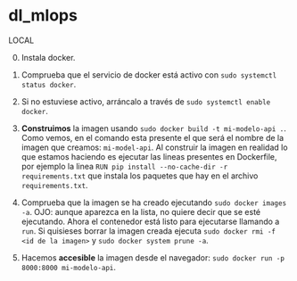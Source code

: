 # dl_mlops

LOCAL

0. Instala docker.

1. Comprueba que el servicio de docker está activo con `sudo systemctl status docker`.

2. Si no estuviese activo, arráncalo a través de `sudo systemctl enable docker`.

3. **Construimos** la imagen usando `sudo docker build -t mi-modelo-api .`. Como vemos, en el comando esta presente el que será el nombre de la imagen que creamos: `mi-model-api`. Al construir la imagen en realidad lo que estamos haciendo es ejecutar las lineas presentes en Dockerfile, por ejemplo la linea `RUN pip install --no-cache-dir -r requirements.txt` que instala los paquetes que hay en el archivo `requirements.txt`. 


4. Comprueba que la imagen se ha creado ejecutando `sudo docker images -a`. OJO: aunque aparezca en la lista, no quiere decir que se esté ejecutando.  Ahora el contenedor está listo para ejecutarse llamando a `run`. Si quisieses borrar la imagen creada ejecuta `sudo docker rmi -f <id de la imagen>` y `sudo docker system prune -a`.    

4. Hacemos **accesible** la imagen desde el navegador: `sudo docker run -p 8000:8000 mi-modelo-api`.






